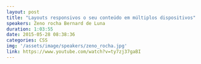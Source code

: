 ```yaml
---
layout: post
title: "Layouts responsivos o seu conteúdo em múltiplos dispositivos"
speakers: Zeno rocha Bernard de Luna
duration: 1:03:55
date: 2015-05-28 08:38:36
categories: CSS
img: '/assets/image/speakers/zeno_rocha.jpg'
link: https://www.youtube.com/watch?v=ty7zj37gaBI
---
```

